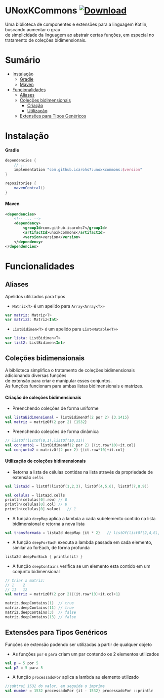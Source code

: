 # UNoxKCommons [ ![Download](https://api.bintray.com/packages/icarohs7/libraries/unoxkcommons/images/download.svg) ](https://bintray.com/icarohs7/libraries/unoxkcommons/_latestVersion)
Uma biblioteca de componentes e extensões para a linguagem Kotlin, buscando aumentar o grau<br>
de simplicidade da linguagem ao abstrair certas funções, em especial no tratamento de coleções bidimensionais.

# Sumário
* [Instalação](#instalação)
	+ [Gradle](#gradle)
	+ [Maven](#maven)
* [Funcionalidades](#funcionalidades)
	+ [Aliases](#aliases)
	+ [Coleções bidimensionais](#coleções-bidimensionais)
		- [Criação](#criação-de-coleções-bidimensionais)
        - [Utilização](#utilização-de-coleções-bidimensionais)
	+ [Extensões para Tipos Genéricos](#extensões-para-tipos-genéricos)
	
# Instalação

#### Gradle

```groovy
dependencies {
	// ...
	implementation "com.github.icarohs7:unoxkcommons:$version"
}

repositories {
	mavenCentral()
}
```

#### Maven

```xml
<dependencies>
	<!-- ... -->
	<dependency>
		<groupId>com.github.icarohs7</groupId>
		<artifactId>unoxkcommons</artifactId>
		<version>version</version>
	</dependency>
</dependencies>
```

# Funcionalidades

## Aliases
Apelidos utilizados para tipos

* `Matriz<T>` é um apelido para `Array<Array<T>>`
```kotlin
var matriz: Matriz<T>
var matriz2: Matriz<Int>
```

* `ListBidimen<T>` é um apelido para `List<Mutable<T>>`
```kotlin
var lista: ListBidimen<T>
var list2: ListBidimen<Int>
```

## Coleções bidimensionais
A biblioteca simplifica o tratamento de coleções bidimensionais adicionando diversas funções<br>
de extensão para criar e manipular esses conjuntos.<br>
As funções funcionam para ambas listas bidimensionais e matrizes.

#### Criação de coleções bidimensionais
* Preenchendo coleções de forma uniforme
```kotlin
val listaBidimensional = listBidimenOf(2 por 2) {3.1415} 
val matriz = matrizOf(2 por 2) {1532} 
```

* Preenchendo coleções de forma dinâmica
```kotlin
// listOf(listOf(0,1),listOf(10,11))
val conjunto1 = listBidimenOf(2 por 2) {(it.row*10)+it.col}
val conjunto2 = matrizOf(2 por 2) {(it.row*10)+it.col}
```

#### Utilização de coleções bidimensionais
* Retorna a lista de células contidas na lista através da propriedade de extensão `cells`
```kotlin
val lista2d = listOf(listOf(1,2,3), listOf(4,5,6), listOf(7,8,9))

val celulas = lista2d.cells
println(celulas[0].row) // 0
println(celulas[0].col) // 0
println(celulas[0].value)   // 1
```

* A função `deepMap` aplica a lambda a cada subelemento contido na lista bidimensional e retorna a nova lista 
```kotlin
val transformada = lista2d deepMap {it * 2}   // listOf(listOf(2,4,6), listOf(8,10,12), listOf(14,16,18))
```

* A função `deepForEach` executa a lambda passada em cada elemento, similar ao forEach, de forma profunda
```kotlin
lista2d deepForEach { println(it) }
```

* A função `deepContains` verifica se um elemento esta contido em um conjunto bidimensional
```kotlin
// Criar a matriz:
// 1    2
// 11   12
val matriz = matrizOf(2 por 2){(it.row*10)+it.col+1} 

matriz.deepContains(1)  // true
matriz.deepContains(11) // true
matriz.deepContains(3)  // false
matriz.deepContains(13) // false
``` 

## Extensões para Tipos Genéricos
Funções de extensão podendo ser utilizadas a partir de qualquer objeto

* As funções `por` e `para` criam um par contendo os 2 elementos utilizados
```kotlin
val p = 5 por 5
val p2 = 5 para 5
```

* A função `processadoPor` aplica a lambda au elemento utilizado
```kotlin
//subtrai 1532 do valor, em seguida o imprime
val number = 1532 processadoPor {it - 1532} processadoPor ::println 
```
